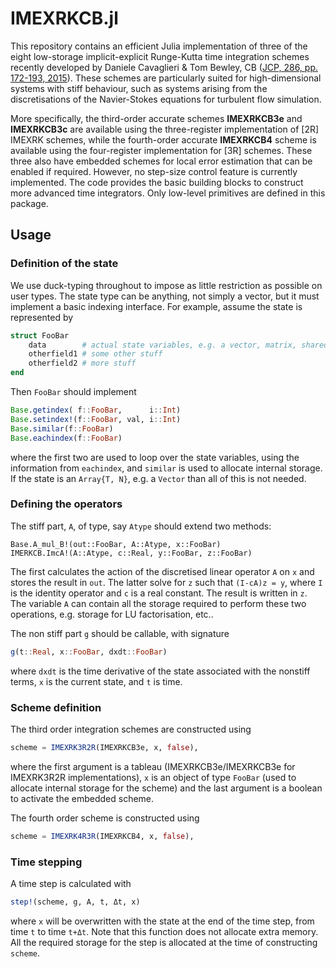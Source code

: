 # IMEXRKCB.jl

This repository contains an efficient Julia implementation of three of the eight low-storage implicit-explicit Runge-Kutta time integration 
schemes recently developed by Daniele Cavaglieri & Tom Bewley, CB ([JCP, 286, pp. 172-193, 2015](http://www.sciencedirect.com/science/article/pii/S0021999115000352)).
These schemes are particularly suited for high-dimensional systems with stiff behaviour, such as systems arising from the discretisations of the Navier-Stokes
equations for turbulent flow simulation. 

More specifically, the third-order accurate schemes __IMEXRKCB3e__ and __IMEXRKCB3c__ are available using the three-register implementation of [2R] IMEXRK 
schemes, while the fourth-order accurate __IMEXRKCB4__ scheme is available using the four-register implementation for [3R] schemes. These three also have 
embedded schemes for local error estimation that can be enabled if required. However, no step-size control feature is currently implemented.
The code provides the basic building blocks to construct more advanced time integrators. Only low-level primitives are defined in this package.

## Usage ##

### Definition of the state ###
We use duck-typing throughout to impose as little restriction as possible on user types. The state type can be anything, not simply a vector,
but it must implement a basic indexing interface. For example, assume the state is represented by
```julia
struct FooBar
    data        # actual state variables, e.g. a vector, matrix, shared array...
    otherfield1 # some other stuff
    otherfield2 # more stuff
end
``` 
Then `FooBar` should implement
```julia
Base.getindex( f::FooBar,      i::Int)
Base.setindex!(f::FooBar, val, i::Int)
Base.similar(f::FooBar)
Base.eachindex(f::FooBar)
```
where the first two are used to loop over the state variables, using the information from `eachindex`, and `similar` is used 
to allocate internal storage. If the state is an `Array{T, N}`, e.g. a `Vector` than all of this is not needed.

### Defining the operators ###
The stiff part, `A`, of type, say `Atype` should extend two methods:
```
Base.A_mul_B!(out::FooBar, A::Atype, x::FooBar)
IMERKCB.ImcA!(A::Atype, c::Real, y::FooBar, z::FooBar)
```
The first calculates the action of the discretised linear operator `A` on `x` and stores the result in `out`. The latter solve
for `z` such that `(I-cA)z = y`, where `I` is the identity operator and `c` is a real constant. The result is written in `z`. The variable `A` can contain all the storage required to perform these two operations, e.g. storage for LU factorisation, etc..

The non stiff part `g` should be callable, with signature
```julia
g(t::Real, x::FooBar, dxdt::FooBar)
```
where `dxdt` is the time derivative of the state associated with the nonstiff terms, `x` is the current state, and `t` is time.

### Scheme definition ###
The third order integration schemes are constructed using 
```julia
scheme = IMEXRK3R2R(IMEXRKCB3e, x, false),
```
where the first argument is a tableau (IMEXRKCB3e/IMEXRKCB3e for IMEXRK3R2R implementations), 
`x` is an object of type `FooBar` (used to allocate internal storage for the scheme) and the last argument is a boolean 
to activate the embedded scheme.

The fourth order scheme is constructed using 
```julia
scheme = IMEXRK4R3R(IMEXRKCB4, x, false),
```

### Time stepping ###
A time step is calculated with
```julia
step!(scheme, g, A, t, Δt, x)
```
where `x` will be overwritten with the state at the end of the time step, from time `t` to time `t+Δt`. Note that 
this function does not allocate extra memory. All the required storage for the step is allocated at the time of 
constructing `scheme`.

